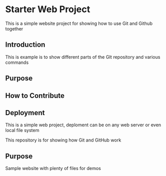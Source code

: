 # Starter Web Project

This is a simple website project for showing
how to use Git and Github together
## Introduction
This is example is to show different parts of the 
GIt repository and various commands
## Purpose

## How to Contribute

## Deployment
This is a simple web project, deploment can
be on any web server or even local file system

This repository is for showing how Git and GitHub work

## Purpose

Sample website with plenty of files for demos

